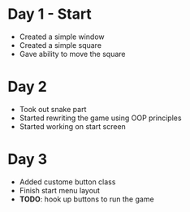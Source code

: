 # Day 1 - Start
- Created a simple window
- Created a simple square
- Gave ability to move the square

# Day 2
- Took out snake part
- Started rewriting the game using OOP principles
- Started working on start screen

# Day 3
- Added custome button class
- Finish start menu layout
- **TODO**: hook up buttons to run the game